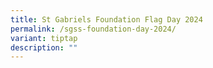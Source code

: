 ```yaml
---
title: St Gabriels Foundation Flag Day 2024
permalink: /sgss-foundation-day-2024/
variant: tiptap
description: ""
---
```

